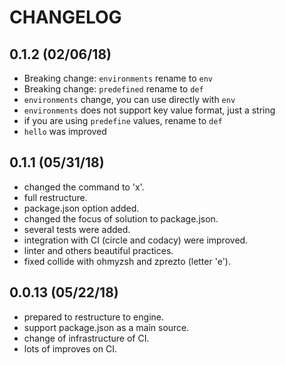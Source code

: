 # CHANGELOG

## 0.1.2 (02/06/18)
* Breaking change: `environments` rename to `env`
* Breaking change: `predefined` rename to `def`  
* `environments` change, you can use directly with `env`
* `environments` does not support key value format, just a string
* if you are using `predefine` values, rename to `def`
* `hello` was improved
 

## 0.1.1 (05/31/18)

* changed the command to 'x'.
* full restructure. 
* package.json option added.
* changed the focus of solution to package.json.
* several tests were added.
* integration with CI (circle and codacy) were improved.
* linter and others beautiful practices.
* fixed collide with ohmyzsh and zprezto (letter 'e'). 


## 0.0.13 (05/22/18)

* prepared to restructure to engine.
* support package.json as a main source.
* change of infrastructure of CI.
* lots of improves on CI. 

